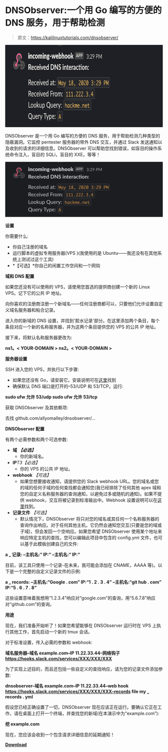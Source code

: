 # DNSObserver:一个用 Go 编写的方便的 DNS 服务，用于帮助检测

> 原文：<https://kalilinuxtutorials.com/dnsobserver/>

[![DNSObserver : A Handy DNS Service Written In Go To Aid In The Detection](img//e7427cf0ed8365f1cece766dbd1ac028.png "DNSObserver : A Handy DNS Service Written In Go To Aid In The Detection")](https://1.bp.blogspot.com/-PpoQmvxnjTs/YKVfBajfprI/AAAAAAAAJJM/6H4r83xsb347jb_b3n0DY2UBu-Q5PTljgCLcBGAsYHQ/s728/DNSObserver%25281%2529.png)

DNSObserver 是一个用 Go 编写的方便的 DNS 服务，用于帮助检测几种类型的隐蔽漏洞。它监控 pentester 服务器的带外 DNS 交互，并通过 Slack 发送通知以及收到的请求的详细信息。DNSObserver 可以帮助您找到错误，如盲目的操作系统命令注入，盲目的 SQLi，盲目的 XXE，等等！

![](img//96fd5c249acf6fe7f22353e2d1fa37f6.png)

**设置**

你需要什么:

*   你自己注册的域名
*   运行脚本的虚拟专用服务器(VPS )(我使用的是 Ubuntu——我还没有在其他系统上测试过这个工具)
*   *【可选】*你自己的闲置工作空间和一个网钩

**域和 DNS 配置**

如果您还没有可以使用的 VPS，请使用您首选的提供商创建一个新的 Linux VPS。记下它的公共 IP 地址。

向你喜欢的注册商注册一个新域名——任何注册商都可以，只要他们允许设置自定义域名服务器和粘合记录。

进入你的新域的 DNS 设置，并找到'胶水记录'部分。在这里添加两个条目，每个条目对应一个新的名称服务器，并为这两个条目提供您的 VPS 的公共 IP 地址。

接下来，将默认名称服务器更改为:

**ns1。< YOUR-DOMAIN >
ns2。< YOUR-DOMAIN >**

**服务器设置**

SSH 进入您的 VPS，并执行以下步骤:

*   如果您还没有 Go，请安装它。安装说明可在[这里](https://golang.org/doc/install)找到
*   确保默认 DNS 端口是打开的–53/UDP 和 53/TCP。运行:

**sudo ufw 允许 53/udp
sudo ufw 允许 53/tcp**

获取 DNSObserver 及其依赖项:

去找 github.com/allyomalley/dnsobserver/…

**DNSObserver 配置**

有两个必需参数和两个可选参数:

*   **域** ***【必选】***
    *   你的新域名。
*   **IP***T3【必选】*
    *   你的 VPS 的公共 IP 地址。
*   **webhook** *【可选】*
    *   如果您想要接收通知，请提供您的 Slack webhook URL。您的域名或您的域的任何子域的任何查找都会通知您(我已经排除了任何其他 apex 域和您的自定义名称服务器的查询通知，以避免过多或随机的通知)。如果不提供 webhook，交互将被记录到标准输出中。Webhook 设置说明可以在[这里](https://api.slack.com/messaging/webhooks)找到。
*   **记录文件** *【可选】*
    *   默认情况下，DNSObserver 将只对您的域名或其任何一个名称服务器的查询作出响应。对于任何其他主机，它仍然会通知您交互(只要是您的域或子域)，但会发回一个空响应。如果您希望 DNSObserver 使用某个地址来响应特定主机的查找，您可以编辑此项目中包含的 config.yml 文件，也可以基于此模板创建自己的文件:

**a _ 记录:
–主机名:“
IP:“
–主机名:“
IP:“**

目前，该工具只使用一个记录-在未来，我可能会添加在 CNAME，AAAA 等)。以下是一个完整的自定义记录文件的示例:

**a _ records:
–主机名:“Google . com”
IP:“1 . 2 . 3 . 4”
–主机名:“git hub . com”
IP:“5 . 6 . 7 . 8”**

这些设置意味着我想用“1.2.3.4”响应对“google.com”的查询，用“5.6.7.8”响应对“github.com”的查询。

**用途**

现在，我们准备开始听了！如果您希望能够在 DNSObserver 运行时在 VPS 上执行其他工作，首先启动一个新的 tmux 会话。

对于标准设置，传入必需的参数和 webhook:

**域名服务器–域名 example.com–IP 11.22.33.44–网络钩子 https://hooks.slack.com/services/XXX/XXX/XXX**

为了实现上述目的，而且还包括一些自定义的查找响应，请为您的记录文件添加参数:

**dnsobserver–域名 example.com–IP 11.22.33.44–web hook https://hooks.slack.com/services/XXX/XXX/XXX–records file my _ records . yml**

假设您已经正确设置了一切，DNSObserver 现在应该正在运行。要确认它正在工作，请在桌面上打开一个终端，并查找您的新域(在本演示中为“example.com”):

**挖 example.com**

现在，您应该会收到一个包含请求详细信息的延期通知！

[**Download**](https://github.com/allyomalley/dnsobserver)